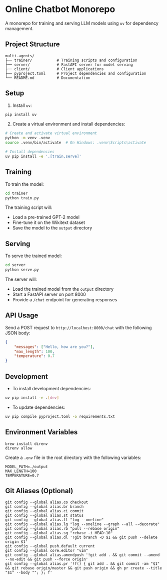 # Online Chatbot Monorepo

A monorepo for training and serving LLM models using `uv` for dependency management.
## Project Structure
```
multi-agents/
├── trainer/           # Training scripts and configuration
├── server/            # FastAPI server for model serving
├── client/            # Client applications
├── pyproject.toml     # Project dependencies and configuration
└── README.md          # Documentation
```

## Setup

1. Install `uv`:
```bash
pip install uv
```

2. Create a virtual environment and install dependencies:
```bash
# Create and activate virtual environment
python -m venv .venv
source .venv/bin/activate  # On Windows: .venv\Scripts\activate

# Install dependencies
uv pip install -e '.[train,serve]'
```

## Training

To train the model:

```bash
cd trainer
python train.py
```

The training script will:
- Load a pre-trained GPT-2 model
- Fine-tune it on the Wikitext dataset
- Save the model to the `output` directory

## Serving

To serve the trained model:

```bash
cd server
python serve.py
```

The server will:
- Load the trained model from the `output` directory
- Start a FastAPI server on port 8000
- Provide a `/chat` endpoint for generating responses

## API Usage

Send a POST request to `http://localhost:8000/chat` with the following JSON body:
```json
{
    "messages": ["Hello, how are you?"],
    "max_length": 100,
    "temperature": 0.7
}
```

## Development

- To install development dependencies:
```bash
uv pip install -e .[dev]
```

- To update dependencies:
```bash
uv pip compile pyproject.toml -o requirements.txt
```

## Environment Variables

```
brew install direnv
direnv allow
```

Create a `.env` file in the root directory with the following variables:
```
MODEL_PATH=./output
MAX_LENGTH=100
TEMPERATURE=0.7
```

## Git Aliases (Optional)

```shell
git config --global alias.co checkout
git config --global alias.br branch
git config --global alias.ci commit
git config --global alias.st status
git config --global alias.ll "log --oneline"
git config --global alias.lg "log --oneline --graph --all --decorate"
git config --global alias.rb "pull --rebase origin"
git config --global alias.sq "rebase -i HEAD~10"
git config --global alias.dl '!git branch -D $1 && git push --delete origin $1'
git config --global push.default current
git config --global core.editor "vim"
git config --global alias.amendpush '!git add . && git commit --amend --no-edit && git push --force origin'
git config --global alias.pr '!f() { git add . && git commit -am "$1" && git rebase origin/master && git push origin && gh pr create --title "$1" --body ""; }; f'
```
